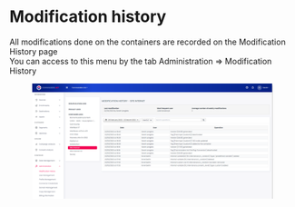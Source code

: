 # Modification history

All modifications done on the containers are recorded on the Modification History page\
You can access to this menu by the tab Administration => Modification History

<figure><img src="../../../../../../../.gitbook/assets/image (85).png" alt=""><figcaption></figcaption></figure>
